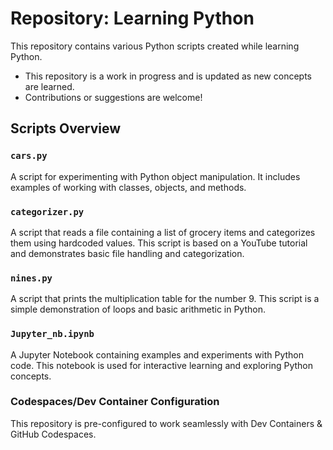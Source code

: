 # Repository: Learning Python

This repository contains various Python scripts created while learning Python.

- This repository is a work in progress and is updated as new concepts are learned.
- Contributions or suggestions are welcome!

## Scripts Overview

### `cars.py`
A script for experimenting with Python object manipulation. It includes examples of working with classes, objects, and methods.

### `categorizer.py`
A script that reads a file containing a list of grocery items and categorizes them using hardcoded values. This script is based on a YouTube tutorial and demonstrates basic file handling and categorization.

### `nines.py`
A script that prints the multiplication table for the number 9. This script is a simple demonstration of loops and basic arithmetic in Python.

### `Jupyter_nb.ipynb`
A Jupyter Notebook containing examples and experiments with Python code. This notebook is used for interactive learning and exploring Python concepts.

### Codespaces/Dev Container Configuration
This repository is pre-configured to work seamlessly with Dev Containers & GitHub Codespaces.
